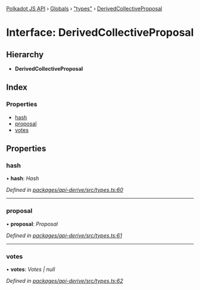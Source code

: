 [Polkadot JS API](../README.md) › [Globals](../globals.md) › ["types"](../modules/_types_.md) › [DerivedCollectiveProposal](_types_.derivedcollectiveproposal.md)

# Interface: DerivedCollectiveProposal

## Hierarchy

* **DerivedCollectiveProposal**

## Index

### Properties

* [hash](_types_.derivedcollectiveproposal.md#hash)
* [proposal](_types_.derivedcollectiveproposal.md#proposal)
* [votes](_types_.derivedcollectiveproposal.md#votes)

## Properties

###  hash

• **hash**: *Hash*

*Defined in [packages/api-derive/src/types.ts:60](https://github.com/polkadot-js/api/blob/7057cf365b/packages/api-derive/src/types.ts#L60)*

___

###  proposal

• **proposal**: *Proposal*

*Defined in [packages/api-derive/src/types.ts:61](https://github.com/polkadot-js/api/blob/7057cf365b/packages/api-derive/src/types.ts#L61)*

___

###  votes

• **votes**: *Votes | null*

*Defined in [packages/api-derive/src/types.ts:62](https://github.com/polkadot-js/api/blob/7057cf365b/packages/api-derive/src/types.ts#L62)*
